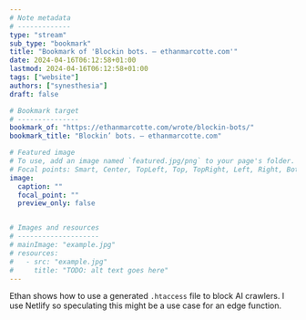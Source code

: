 ```yaml
---
# Note metadata
# -------------
type: "stream"
sub_type: "bookmark"
title: "Bookmark of 'Blockin bots. — ethanmarcotte.com'"
date: 2024-04-16T06:12:58+01:00
lastmod: 2024-04-16T06:12:58+01:00
tags: ["website"]
authors: ["synesthesia"]
draft: false

# Bookmark target
# ---------------
bookmark_of: "https://ethanmarcotte.com/wrote/blockin-bots/"
bookmark_title: "Blockin’ bots. — ethanmarcotte.com"

# Featured image
# To use, add an image named `featured.jpg/png` to your page's folder.
# Focal points: Smart, Center, TopLeft, Top, TopRight, Left, Right, BottomLeft, Bottom, BottomRight.
image:
  caption: ""
  focal_point: ""
  preview_only: false


# Images and resources
# --------------------
# mainImage: "example.jpg"
# resources:
#   - src: "example.jpg"
#     title: "TODO: alt text goes here"
---
```

Ethan shows how to use a generated `.htaccess` file to block AI crawlers. I use Netlify so speculating this might be a use case for an edge function.
